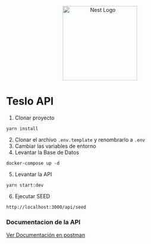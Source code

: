 <p align="center">
  <a href="http://nestjs.com/" target="blank"><img src="https://nestjs.com/img/logo-small.svg" width="200" alt="Nest Logo" /></a>
</p>

# Teslo API

1. Clonar proyecto
```
yarn install
```
2. Clonar el archivo ```.env.template``` y renombrarlo a ```.env```
3. Cambiar las variables de entorno
4. Levantar la Base de Datos
```
docker-compose up -d
```
5. Levantar la API
```
yarn start:dev
```
6. Ejecutar SEED
```
http://localhost:3000/api/seed
```




### Documentacion de la API
[Ver Documentación en postman](https://documenter.getpostman.com/view/7908350/2s8YekQa53#afde3e56-c682-4fc3-b19f-10ed95e4d07d)